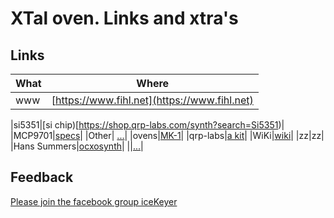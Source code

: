 # XTal oven. Links and xtra's

## Links
|What|Where|
|-----|---------------|
| www | [https://www.fihl.net](https://www.fihl.net)|

|si5351|[si chip)[https://shop.qrp-labs.com/synth?search=Si5351)|
|MCP9701|[specs](https://ww1.microchip.com/downloads/aemDocuments/documents/MSLD/ProductDocuments/DataSheets/MCP970X-Family-Data-Sheet-DS20001942.pdf)|
|Other| [...](https://www.qsl.net/m0ayf/Crystal-Ovens.html)|
|ovens|[MK-1](https://www.qsl.net/m0ayf/Crystal-Ovens/Mk1-Xtal-Oven.gif)|
|qrp-labs|[a kit](https://qrp-labs.com/images/ocxokit/ocxosynth_assembly.pdf)|
|WiKi|[wiki](https://en.wikipedia.org/wiki/Crystal_oven)|
|zz|zz|
|Hans Summers|[ocxosynth](https://www.hanssummers.com/ocxosynth)|
||[...](https://qrp-labs.com/ocxokit.html)|

## Feedback
[Please join the facebook group iceKeyer](https://www.facebook.com/groups/oz1aab)
